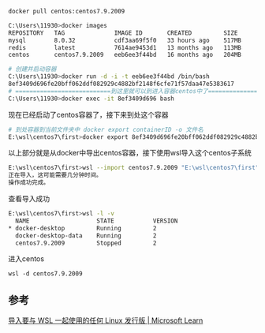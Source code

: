 

```sh
docker pull centos:centos7.9.2009

C:\Users\11930>docker images
REPOSITORY   TAG              IMAGE ID       CREATED         SIZE
mysql        8.0.32           cdf3aa69f5f0   33 hours ago    517MB
redis        latest           7614ae9453d1   13 months ago   113MB
centos       centos7.9.2009   eeb6ee3f44bd   16 months ago   204MB

# 创建并启动容器
C:\Users\11930>docker run -d -i -t eeb6ee3f44bd /bin/bash
8ef3409d696fe20bff062ddf082929c4882bf2148f6cfe71f57daa47e5383617
# ===========================到这里就可以到进入容器centos中了========================
C:\Users\11930>docker exec -it 8ef3409d696 bash
```

现在已经启动了centos容器了，接下来到处这个容器

```sh
# 到处容器到当前文件夹中 docker export containerID -o 文件名
E:\wsl\centos7\first>docker export 8ef3409d696fe20bff062ddf082929c4882bf2148f6cfe71f57daa47e5383617 -o centos.tar
```

以上部分就是从docker中导出centos容器，接下使用wsl导入这个centos子系统

```sh
E:\wsl\centos7\first>wsl --import centos7.9.2009 "E:\wsl\centos7\first" "E:\wsl\centos7\first\centos.tar" --version 2
正在导入，这可能需要几分钟时间。
操作成功完成。
```

查看导入成功

```sh
E:\wsl\centos7\first>wsl -l -v
  NAME                   STATE           VERSION
* docker-desktop         Running         2
  docker-desktop-data    Running         2
  centos7.9.2009         Stopped         2
```



进入centos

```
wsl -d centos7.9.2009
```



## 参考

[导入要与 WSL 一起使用的任何 Linux 发行版 | Microsoft Learn](https://learn.microsoft.com/zh-cn/windows/wsl/use-custom-distro)

